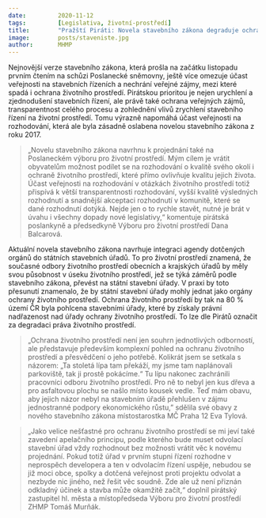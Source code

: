 ```yaml
---
date:         2020-11-12
tags:         [Legislativa, životní-prostředí]
title:        "Pražští Piráti: Novela stavebního zákona degraduje ochranu životního prostředí"
image: 	      posts/staveniste.jpg
author:       MHMP
---
```


Nejnovější verze stavebního zákona, která prošla na začátku listopadu prvním čtením na schůzi Poslanecké sněmovny, ještě více omezuje účast veřejnosti na stavebních řízeních a nechrání veřejné zájmy, mezi které spadá i ochrana životního prostředí. Pirátskou prioritou je nejen urychlení a zjednodušení stavebních řízení, ale právě také ochrana veřejných zájmů, transparentnost celého procesu a zohlednění vlivů zrychlení stavebního řízení na životní prostředí. Tomu výrazně napomáhá účast veřejnosti na rozhodování, která ale byla zásadně oslabena novelou stavebního zákona z roku 2017.  

> „Novelu stavebního zákona navrhnu k projednání také na Poslaneckém výboru pro životní prostředí. Mým cílem je vrátit obyvatelům možnost podílet se na rozhodování o kvalitě svého okolí i ochraně životního prostředí, které přímo ovlivňuje kvalitu jejich života. Účast veřejnosti na rozhodování v otázkách životního prostředí totiž přispívá k větší transparentnosti rozhodování, vyšší kvalitě výsledných rozhodnutí a snadnější akceptaci rozhodnutí v komunitě, které se dané rozhodnutí dotýká. Nejde jen o to rychle stavět, nutné je brát v úvahu i všechny dopady nové legislativy,“ komentuje pirátská poslankyně a předsedkyně Výboru pro životní prostředí Dana Balcarová.

Aktuální novela stavebního zákona navrhuje integraci agendy dotčených orgánů do státních stavebních úřadů. To pro životní prostředí znamená, že současné odbory životního prostředí obecních a krajských úřadů by měly svou působnost v úseku životního prostředí, jež se týká záměrů podle stavebního zákona, převést na státní stavební úřady. V praxi by toto přesunutí znamenalo, že by státní stavební úřady mohly jednat jako orgány ochrany životního prostředí. Ochrana životního prostředí by tak na 80 % území ČR byla pohlcena stavebními úřady, které by získaly právní nadřazenost nad úřady ochrany životního prostředí. To lze dle Pirátů označit za degradaci práva životního prostředí. 

> „Ochrana životního prostředí není jen souhrn jednotlivých odborností, ale představuje především komplexní pohled na ochranu životního prostředí a přesvědčení o jeho potřebě. Kolikrát jsem se setkala s názorem: „Ta stoletá lípa tam překáží, my jsme tam naplánovali parkoviště, tak ji prostě pokácíme.“ Tu lípu nakonec zachránili pracovníci odboru životního prostředí. Pro ně to nebyl jen kus dřeva a pro asfaltovou plochu se našlo místo kousek vedle. Teď mám obavu, aby jejich názor nebyl na stavebním úřadě přehlušen v zájmu jednostranné podpory ekonomického růstu,” sdělila své obavy z nového stavebního zákona místostarostka MČ Praha 12 Eva Tylová.

> „Jako velice nešťastné pro ochranu životního prostředí se mi jeví také zavedení apelačního principu, podle kterého bude muset odvolací stavební úřad vždy rozhodnout bez možnosti vrátit věc k novému projednání. Pokud totiž úřad v prvním stupni řízení rozhodne v neprospěch developera a ten v odvolacím řízení uspěje, nebudou se již moci obce, spolky a dotčená veřejnost proti projektu odvolat a nezbyde nic jiného, než řešit věc soudně. Zde ale už není přiznán odkladný účinek a stavba může okamžitě začít,“ doplnil pirátský zastupitel hl. města a místopředseda Výboru pro životní prostředí ZHMP Tomáš Murňák.

